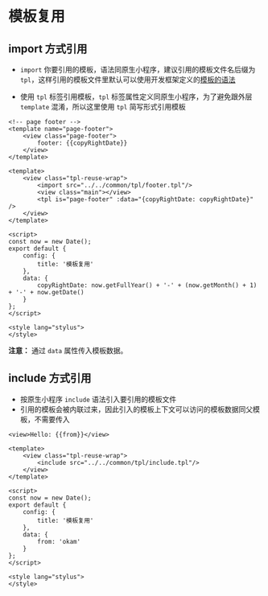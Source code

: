 # 模板复用

## import 方式引用

* `import` 你要引用的模板，语法同原生小程序，建议引用的模板文件名后缀为 `tpl`，这样引用的模板文件里默认可以使用开发框架定义的[模板的语法](template/syntax)

* 使用 `tpl` 标签引用模板，`tpl` 标签属性定义同原生小程序，为了避免跟外层 `template` 混淆，所以这里使用 `tpl` 简写形式引用模板

```src/common/tpl/footer.tpl
<!-- page footer -->
<template name="page-footer">
    <view class="page-footer">
        footer: {{copyRightDate}}
    </view>
</template>
```

```src/pages/home/index.okm
<template>
    <view class="tpl-reuse-wrap">
        <import src="../../common/tpl/footer.tpl"/>
        <view class="main"></view>
        <tpl is="page-footer" :data="{copyRightDate: copyRightDate}" />
    </view>
</template>

<script>
const now = new Date();
export default {
    config: {
        title: '模板复用'
    },
    data: {
        copyRightDate: now.getFullYear() + '-' + (now.getMonth() + 1) + '-' + now.getDate()
    }
};
</script>

<style lang="stylus">
</style>
```

**注意：** 通过 `data` 属性传入模板数据。

## include 方式引用

* 按原生小程序 `include` 语法引入要引用的模板文件
* 引用的模板会被内联过来，因此引入的模板上下文可以访问的模板数据同父模板，不需要传入

```src/common/tpl/include.tpl
<view>Hello: {{from}}</view>
```

```src/pages/home/index.okm
<template>
    <view class="tpl-reuse-wrap">
        <include src="../../common/tpl/include.tpl"/>
    </view>
</template>

<script>
const now = new Date();
export default {
    config: {
        title: '模板复用'
    },
    data: {
        from: 'okam'
    }
};
</script>

<style lang="stylus">
</style>
```
